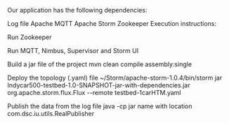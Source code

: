 Our application has the following dependencies:

Log file
Apache MQTT
Apache Storm
Zookeeper
Execution instructions:

Run Zookeeper

Run MQTT, Nimbus, Supervisor and Storm UI

Build a jar file of the project mvn clean compile assembly:single

Deploy the topology (.yaml) file ~/Storm/apache-storm-1.0.4/bin/storm jar Indycar500-testbed-1.0-SNAPSHOT-jar-with-dependencies.jar org.apache.storm.flux.Flux --remote testbed-1carHTM.yaml

Publish the data from the log file java -cp jar name with location com.dsc.iu.utils.RealPublisher
